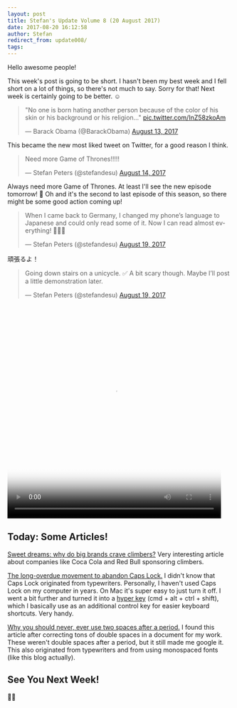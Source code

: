 ```yaml
---
layout: post
title: Stefan's Update Volume 8 (20 August 2017)
date: 2017-08-20 16:12:58
author: Stefan
redirect_from: update008/
tags:
---
```


Hello awesome people!

This week's post is going to be short. I hasn't been my best week and I fell short on a lot of things, so there's not much to say. Sorry for that! Next week is certainly going to be better. ☺️

<blockquote class="twitter-tweet" data-lang="en"><p lang="en" dir="ltr">&quot;No one is born hating another person because of the color of his skin or his background or his religion...&quot; <a href="https://t.co/InZ58zkoAm">pic.twitter.com/InZ58zkoAm</a></p>&mdash; Barack Obama (@BarackObama) <a href="https://twitter.com/BarackObama/status/896523232098078720">August 13, 2017</a></blockquote>This became the new most liked tweet on Twitter, for a good reason I think.

<blockquote class="twitter-tweet" data-lang="en"><p lang="en" dir="ltr">Need more Game of Thrones!!!!!</p>&mdash; Stefan Peters (@stefandesu) <a href="https://twitter.com/stefandesu/status/897195538277437441">August 14, 2017</a></blockquote>Always need more Game of Thrones. At least I'll see the new episode tomorrow! 🎉 Oh and it's the second to last episode of this season, so there might be some good action coming up!

<blockquote class="twitter-tweet" data-lang="en"><p lang="en" dir="ltr">When I came back to Germany, I changed my phone’s language to Japanese and could only read some of it. Now I can read almost everything! 🎉💪🏼</p>&mdash; Stefan Peters (@stefandesu) <a href="https://twitter.com/stefandesu/status/898834314045075456">August 19, 2017</a></blockquote>頑張るよ！

<blockquote class="twitter-tweet" data-lang="en"><p lang="en" dir="ltr">Going down stairs on a unicycle. ✅ A bit scary though. Maybe I’ll post a little demonstration later.</p>&mdash; Stefan Peters (@stefandesu) <a href="https://twitter.com/stefandesu/status/898877693193793536">August 19, 2017</a></blockquote> 
<video alt=" stairs unicycle GIF" src="https://media.giphy.com/media/10VECuf7CD2DqU/source.mp4" poster="https://media.giphy.com/media/10VECuf7CD2DqU/giphy_s.gif" loop="" playsinline="" style="width: 480px; height: 480px; left: 0px; top: 0px;" controls></video>

## Today: Some Articles!

[Sweet dreams: why do big brands crave climbers?](https://www.thebmc.co.uk/sweet-dreams-why-do-big-brands-crave-climbers)
Very interesting article about companies like Coca Cola and Red Bull sponsoring climbers.

[The long-overdue movement to abandon Caps Lock.](http://www.slate.com/articles/technology/technology/2010/12/good_riddance.html)
I didn't know that Caps Lock originated from typewriters. Personally, I haven't used Caps Lock on my computer in years. On Mac it's super easy to just turn it off. I went a bit further and turned it into a [hyper key](http://brettterpstra.com/2017/06/15/a-hyper-key-with-karabiner-elements-full-instructions/) (cmd + alt + ctrl + shift), which I basically use as an additional control key for easier keyboard shortcuts. Very handy.

[Why you should never, ever use two spaces after a period.](http://www.slate.com/articles/technology/technology/2011/01/space_invaders.html)
I found this article after correcting tons of double spaces in a document for my work. These weren't double spaces after a period, but it still made me google it. This also originated from typewriters and from using monospaced fonts (like this blog actually).

## See You Next Week!
✌🏻
